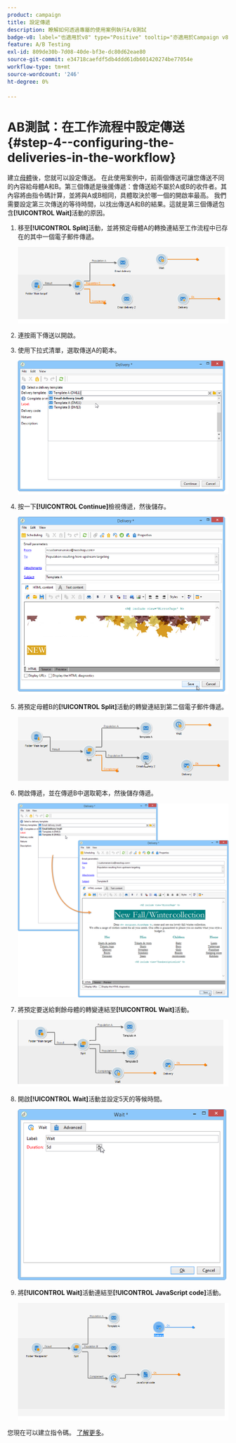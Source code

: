 ```yaml
---
product: campaign
title: 設定傳遞
description: 瞭解如何透過專屬的使用案例執行A/B測試
badge-v8: label="也適用於v8" type="Positive" tooltip="亦適用於Campaign v8"
feature: A/B Testing
exl-id: 809de30b-7d08-40de-bf3e-dc80d62eae80
source-git-commit: e34718caefdf5db4ddd61db601420274be77054e
workflow-type: tm+mt
source-wordcount: '246'
ht-degree: 0%

---
```


# AB測試：在工作流程中設定傳送 {#step-4--configuring-the-deliveries-in-the-workflow}

建立[母體](a-b-testing-uc-population-samples.md)後，您就可以設定傳送。 在此使用案例中，前兩個傳送可讓您傳送不同的內容給母體A和B。第三個傳遞是後援傳遞：會傳送給不屬於A或B的收件者。其內容將由指令碼計算，並將與A或B相同，具體取決於哪一個的開啟率最高。 我們需要設定第三次傳送的等待時間，以找出傳送A和B的結果。這就是第三個傳遞包含&#x200B;**[!UICONTROL Wait]**&#x200B;活動的原因。

1. 移至&#x200B;**[!UICONTROL Split]**&#x200B;活動，並將預定母體A的轉換連結至工作流程中已存在的其中一個電子郵件傳遞。

   ![](assets/use_case_abtesting_createdeliveries_001.png)

1. 連按兩下傳送以開啟。
1. 使用下拉式清單，選取傳送A的範本。

   ![](assets/use_case_abtesting_createdeliveries_003.png)

1. 按一下&#x200B;**[!UICONTROL Continue]**&#x200B;檢視傳遞，然後儲存。

   ![](assets/use_case_abtesting_createdeliveries_002.png)

1. 將預定母體B的&#x200B;**[!UICONTROL Split]**&#x200B;活動的轉變連結到第二個電子郵件傳遞。

   ![](assets/use_case_abtesting_createdeliveries_004.png)

1. 開啟傳遞，並在傳遞B中選取範本，然後儲存傳遞。

   ![](assets/use_case_abtesting_createdeliveries_005.png)

1. 將預定要送給剩餘母體的轉變連結至&#x200B;**[!UICONTROL Wait]**&#x200B;活動。

   ![](assets/use_case_abtesting_createdeliveries_006.png)

1. 開啟&#x200B;**[!UICONTROL Wait]**&#x200B;活動並設定5天的等候時間。

   ![](assets/use_case_abtesting_createdeliveries_007.png)

1. 將&#x200B;**[!UICONTROL Wait]**&#x200B;活動連結至&#x200B;**[!UICONTROL JavaScript code]**&#x200B;活動。

   ![](assets/use_case_abtesting_createdeliveries_008.png)

您現在可以建立指令碼。 [了解更多](a-b-testing-uc-script.md)。
